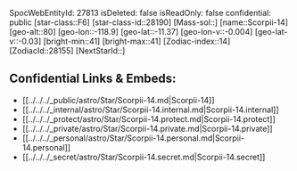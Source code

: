 ﻿---
location: [-11.37,-118.9,80]
type: Star
tags:
- astro/Star

---
SpocWebEntityId: 27813
isDeleted: false
isReadOnly: false
confidential: public
[star-class::F6]
[star-class-id::28190]
[Mass-sol::]
[name::Scorpii-14]
[geo-alt::80]
[geo-lon::-118.9]
[geo-lat::-11.37]
[geo-lon-v::-0.004]
[geo-lat-v::-0.03]
[bright-min::41]
[bright-max::41]
[Zodiac-index::14]
[ZodiacId::28155]
[NextStarId::]



## Confidential Links & Embeds: 
- [[../../../_public/astro/Star/Scorpii-14.md|Scorpii-14]] 
- [[../../../_internal/astro/Star/Scorpii-14.internal.md|Scorpii-14.internal]] 
- [[../../../_protect/astro/Star/Scorpii-14.protect.md|Scorpii-14.protect]] 
- [[../../../_private/astro/Star/Scorpii-14.private.md|Scorpii-14.private]] 
- [[../../../_personal/astro/Star/Scorpii-14.personal.md|Scorpii-14.personal]] 
- [[../../../_secret/astro/Star/Scorpii-14.secret.md|Scorpii-14.secret]] 
